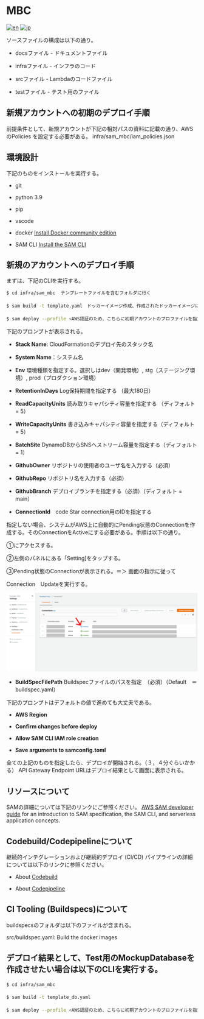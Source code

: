 # MBC

[![en](https://img.shields.io/badge/lang-en-red.svg)](README.md)
[![jp](https://img.shields.io/badge/lang-jp-yellow.svg)](README_ja.md)

ソースファイルの構成は以下の通り。

- docsファイル - ドキュメントファイル

- infraファイル - インフラのコード

- srcファイル - Lambdaのコードファイル

- testファイル - テスト用のファイル
 
## 新規アカウントへの初期のデプロイ手順
 
前提条件として、新規アカウントが下記の相対パスの資料に記載の通り、AWSのPolicies
を設定する必要がある。
infra/sam_mbc/iam_policies.json
 
## 環境設計
下記のものをインストールを実行する。

- git

- python 3.9

- pip

- vscode

- docker [Install Docker community edition](https://hub.docker.com/search/?type=edition&offering=community)

- SAM CLI [Install the SAM CLI](https://docs.aws.amazon.com/serverless-application-model/latest/developerguide/serverless-sam-cli-install.html)
 
## 新規のアカウントへのデプロイ手順
 
まずは、下記のCLIを実行する。

```bash
$ cd infra/sam_mbc  テンプレートファイルを含むフォルダに行く

$ sam build -t template.yaml　ドッカーイメージ作成、作成されたドッカーイメージにLambdaコードを移動させる。

$ sam deploy --profile <AWS認証のため、こちらに初期アカウントのプロファイルを指定する。> -g ドッカーイメージをパッケージし、指定されたAccountにデプロイする。

```
 
下記のプロンプトが表示される。

- **Stack Name**: CloudFormationのデプロイ先のスタック名

- **System Name**：システム名

- **Env** 環境種類を指定する。選択しはdev（開発環境）, stg（ステージング環境）, prod（プロダクション環境）

- **RetentionInDays** Log保持期間を指定する （最大180日）

- **ReadCapacityUnits** 読み取りキャパシティ容量を指定する （ディフォルト = 5）

- **WriteCapacityUnits** 書き込みキャパシティ容量を指定する（ディフォルト = 5）

- **BatchSite** DynamoDBからSNSへストリーム容量を指定する（ディフォルト = 1）

- **GithubOwner** リポジトリの使用者のユーザ名を入力する（必須）

- **GithubRepo** リポジトリ名を入力する（必須）

- **GithubBranch** デプロイブランチを指定する（必須）（ディフォルト = main）

- **ConnectionId**　code Star connection用のIDを指定する

指定しない場合、システムがAWS上に自動的にPending状態のConnectionを作成する。そのConnectionをActiveにする必要がある。手順は以下の通り。

①にアクセスする。

②左側のパネルにある「Setting]をタップする。

③Pending状態のConnectionが表示される。＝＞ 画面の指示に従って

Connection　Updateを実行する。

![title](images/connection_status.png)

- **BuildSpecFilePath** Buildspecファイルのパスを指定　（必須）（Default　＝　buildspec.yaml）  

下記のプロンプトはデフォルトの値で進めても大丈夫である。

- **AWS Region**

- **Confirm changes before deploy**

- **Allow SAM CLI IAM role creation**

- **Save arguments to samconfig.toml**
 
全ての上記のものを指定したら、デプロイが開始される。（３，４分ぐらいかかる）
API Gateway Endpoint URLはデプロイ結果として画面に表示される。

## リソースについて
 
SAMの詳細については下記のリンクにご参照ください。
[AWS SAM developer guide](https://docs.aws.amazon.com/serverless-application-model/latest/developerguide/what-is-sam.html) for an introduction to SAM specification, the SAM CLI, and serverless application concepts.
 
## Codebuild/Codepipelineについて

継続的インテグレーションおよび継続的デプロイ (CI/CD) パイプラインの詳細については以下のリンクに参照ください。

- About [Codebuild](https://aws.amazon.com/codebuild/)

- About [Codepipeline](https://aws.amazon.com/codepipeline/)
 
## CI Tooling (Buildspecs)について

buildspecsのフォルダは以下のファイルが含まれる。
 
src/buildspec.yaml: Build the docker images
 
## デプロイ結果として、Test用のMockupDatabaseを作成させたい場合は以下のCLIを実行する。
 
```bash
$ cd infra/sam_mbc 

$ sam build -t template_db.yaml 

$ sam deploy --profile <AWS認証のため、こちらに初期アカウントのプロファイルを指定する。> -g 

```
